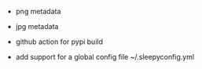 - png metadata
- jpg metadata

- github action for pypi build
- add support for a global config file ~/.sleepyconfig.yml